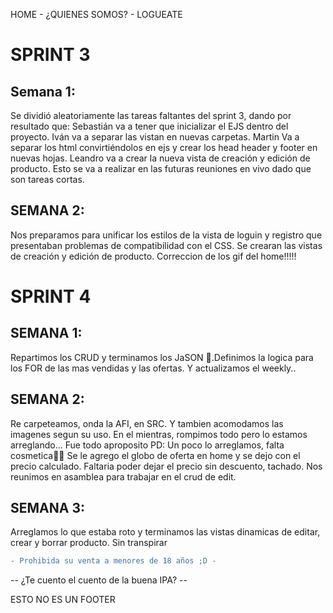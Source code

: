 HOME   -  ¿QUIENES SOMOS? - LOGUEATE

# SPRINT 3
## Semana 1:
Se dividió aleatoriamente las tareas faltantes del sprint 3, dando por resultado que: Sebastián va a tener que inicializar el EJS dentro del proyecto. Iván va a separar las vistan en nuevas carpetas. Martin Va a separar los html convirtiéndolos en ejs y crear los head header y footer en nuevas hojas. Leandro va a crear la nueva vista de creación y edición de producto. Esto se va a realizar en las futuras reuniones en vivo dado que son tareas cortas.
## SEMANA 2:
Nos preparamos para unificar los estilos de la vista de loguin y registro que presentaban problemas de compatibilidad con el CSS.
Se crearan las vistas de creación y edición de producto.
Correccion de los gif del home!!!!!
# SPRINT 4 
## SEMANA 1: 
Repartimos los CRUD y terminamos los JaSON 🔪.Definimos la logica para los FOR de las mas vendidas y las ofertas.
Y actualizamos el weekly..
## SEMANA 2: 
Re carpeteamos, onda la AFI, en SRC. Y tambien acomodamos las imagenes segun su uso. En el mientras, rompimos todo pero lo estamos arreglando... Fue todo aproposito
PD: Un poco lo arreglamos, falta cosmetica👌🏻
Se le agrego el globo de oferta en home y se dejo con el precio calculado. Faltaria poder dejar el precio sin descuento, tachado.
Nos reunimos en asamblea para trabajar en el crud de edit.
## SEMANA 3:
Arreglamos lo que estaba roto y terminamos las vistas dinamicas de editar, crear y borrar producto. Sin transpirar








```diff
- Prohibida su venta a menores de 18 años ;D -
```

-- ¿Te cuento el cuento de la buena IPA? --

ESTO NO ES UN FOOTER
